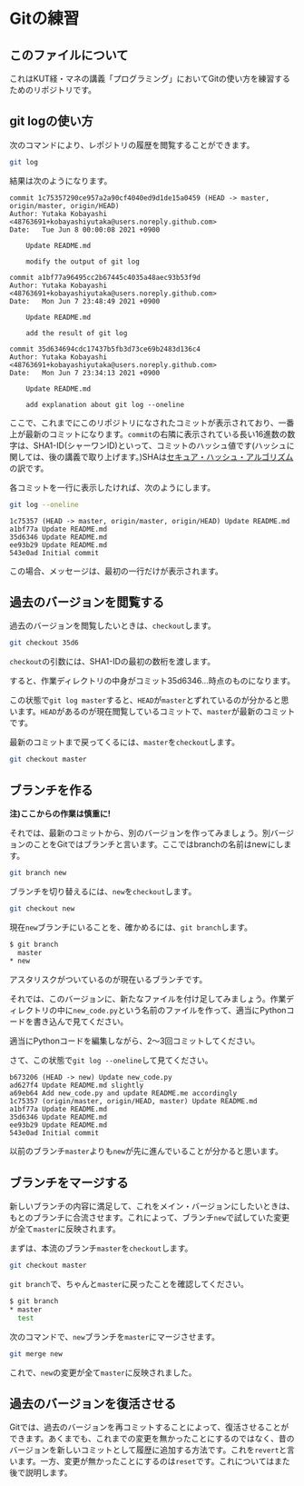 # Gitの練習

## このファイルについて

これはKUT経・マネの講義「プログラミング」においてGitの使い方を練習するためのリポジトリです。

## git logの使い方

次のコマンドにより、レポジトリの履歴を閲覧することができます。

```bash
git log
```

結果は次のようになります。

```git
commit 1c75357290ce957a2a90cf4040ed9d1de15a0459 (HEAD -> master, origin/master, origin/HEAD)
Author: Yutaka Kobayashi <48763691+kobayashiyutaka@users.noreply.github.com>
Date:   Tue Jun 8 00:00:08 2021 +0900

    Update README.md

    modify the output of git log

commit a1bf77a96495cc2b67445c4035a48aec93b53f9d
Author: Yutaka Kobayashi <48763691+kobayashiyutaka@users.noreply.github.com>
Date:   Mon Jun 7 23:48:49 2021 +0900

    Update README.md

    add the result of git log

commit 35d634694cdc17437b5fb3d73ce69b2483d136c4
Author: Yutaka Kobayashi <48763691+kobayashiyutaka@users.noreply.github.com>
Date:   Mon Jun 7 23:34:13 2021 +0900

    Update README.md

    add explanation about git log --oneline

```

ここで、これまでにこのリポジトリになされたコミットが表示されており、一番上が最新のコミットになります。`commit`の右隣に表示されている長い16進数の数字は、SHA1-ID(シャーワンID)といって、コミットのハッシュ値です(ハッシュに関しては、後の講義で取り上げます。)SHAは[セキュア・ハッシュ・アルゴリズム](https://ja.wikipedia.org/wiki/SHA-1)の訳です。

各コミットを一行に表示したければ、次のようにします。

```bash
git log --oneline
```

```git
1c75357 (HEAD -> master, origin/master, origin/HEAD) Update README.md
a1bf77a Update README.md
35d6346 Update README.md
ee93b29 Update README.md
543e0ad Initial commit
```

この場合、メッセージは、最初の一行だけが表示されます。

## 過去のバージョンを閲覧する

過去のバージョンを閲覧したいときは、`checkout`します。

```bash
git checkout 35d6
```

`checkout`の引数には、SHA1-IDの最初の数桁を渡します。

すると、作業ディレクトリの中身がコミット35d6346...時点のものになります。

この状態で`git log master`すると、`HEAD`が`master`とずれているのが分かると思います。`HEAD`があるのが現在閲覧しているコミットで、`master`が最新のコミットです。

最新のコミットまで戻ってくるには、`master`を`checkout`します。

```bash
git checkout master
```

## ブランチを作る

**注)ここからの作業は慎重に!**

それでは、最新のコミットから、別のバージョンを作ってみましょう。別バージョンのことをGitではブランチと言います。ここではbranchの名前はnewにします。

```bash
git branch new
```

ブランチを切り替えるには、`new`を`checkout`します。

```bash
git checkout new
```

現在`new`ブランチにいることを、確かめるには、`git branch`します。

```bash
$ git branch
  master
* new
```

アスタリスクがついているのが現在いるブランチです。

それでは、このバージョンに、新たなファイルを付け足してみましょう。作業ディレクトリの中に`new_code.py`という名前のファイルを作って、適当にPythonコードを書き込んで見てください。

適当にPythonコードを編集しながら、2～3回コミットしてください。

さて、この状態で`git log --oneline`して見てください。

```git
b673206 (HEAD -> new) Update new_code.py
ad627f4 Update README.md slightly
a69eb64 Add new_code.py and update README.me accordingly
1c75357 (origin/master, origin/HEAD, master) Update README.md
a1bf77a Update README.md
35d6346 Update README.md
ee93b29 Update README.md
543e0ad Initial commit
```

以前のブランチ`master`よりも`new`が先に進んでいることが分かると思います。

## ブランチをマージする

新しいブランチの内容に満足して、これをメイン・バージョンにしたいときは、もとのブランチに合流させます。これによって、ブランチ`new`で試していた変更が全て`master`に反映されます。

まずは、本流のブランチ`master`を`checkout`します。

```bash
git checkout master
```

`git branch`で、ちゃんと`master`に戻ったことを確認してください。

```bash
$ git branch
* master
  test
```

次のコマンドで、`new`ブランチを`master`にマージさせます。

```bash
git merge new
```

これで、`new`の変更が全て`master`に反映されました。

## 過去のバージョンを復活させる

Gitでは、過去のバージョンを再コミットすることによって、復活させることができます。あくまでも、これまでの変更を無かったことにするのではなく、昔のバージョンを新しいコミットとして履歴に追加する方法です。これを`revert`と言います。一方、変更が無かったことにするのは`reset`です。これについてはまた後で説明します。

